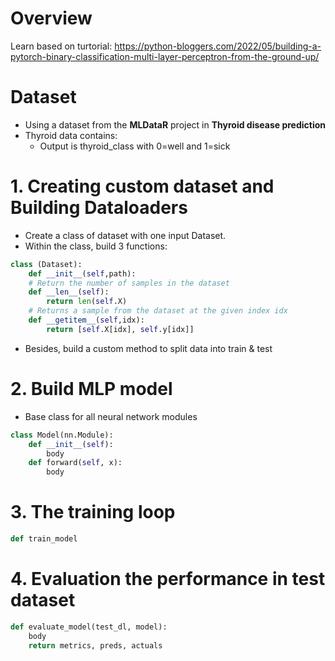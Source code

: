 # Overview
Learn based on turtorial: https://python-bloggers.com/2022/05/building-a-pytorch-binary-classification-multi-layer-perceptron-from-the-ground-up/
<!-- Overview -->   

# Dataset
* Using a dataset from the **MLDataR** project in **Thyroid disease prediction**
* Thyroid data contains:
    - Output is thyroid_class with 0=well and 1=sick

# 1. Creating custom dataset and Building Dataloaders
* Create a class of dataset with one input Dataset. 
* Within the class, build 3 functions:
```python
class (Dataset):    
    def __init__(self,path):
    # Return the number of samples in the dataset
    def __len__(self):
        return len(self.X)
    # Returns a sample from the dataset at the given index idx
    def __getitem__(self,idx):
        return [self.X[idx], self.y[idx]]
```
* Besides, build a custom method to split data into train & test

# 2. Build MLP model
* Base class for all neural network modules
```python
class Model(nn.Module):
    def __init__(self):
        body
    def forward(self, x):
        body
```

# 3. The training loop

```python
def train_model

```

# 4. Evaluation the performance in test dataset

```python
def evaluate_model(test_dl, model):
    body
    return metrics, preds, actuals
```